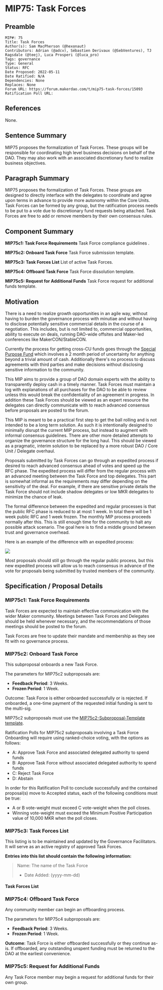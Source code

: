 # MIP75: Task Forces

## Preamble

```
MIP#: 75
Title: Task Forces
Author(s): Sam MacPherson (@hexonaut)
Contributors: Adrian (@adcv), Sébastien Derivaux (@SebVentures), TJ Ragsdale (@teej), Luca Prosperi (@luca_pro)
Tags: governance
Type: General
Status: RFC
Date Proposed: 2022-05-11
Date Ratified: N/A
Dependencies: None
Replaces: None
Forum URL: https://forum.makerdao.com/t/mip75-task-forces/15093
Ratification Poll URL:
```

## References

None.

## Sentence Summary

MIP75 proposes the formalization of Task Forces. These groups will be responsible for coordinating high level business decisions on behalf of the DAO. They may also work with an associated discretionary fund to realize business objectives.

## Paragraph Summary

MIP75 proposes the formalization of Task Forces. These groups are designed to directly interface with the delegates to coordinate and agree upon terms in advance to provide more autonomy within the Core Units. Task Forces can be formed by any group, but the ratification process needs to be put to a vote due to discretionary fund requests being attached. Task Forces are free to add or remove members by their own consensus rules.

## Component Summary

**MIP75c1: Task Force Requirements**
Task Force compliance guidelines .

**MIP75c2: Onboard Task Force**
Task Force submission template.

**MIP75c3: Task Forces List**
List of active Task Forces.

**MIP75c4: Offboard Task Force**
Task Force dissolution template.

**MIP75c5: Request for Additional Funds**
Task Force request for additional funds template.

## Motivation

There is a need to realize growth opportunities in an agile way, without having to burden the governance process with minutiae and without having to disclose potentially sensitive commercial details in the course of a negotiation. This includes, but is not limited to, commercial opportunities, ability to execute on deals, running DAO-wide offsites and Maker-led conferences like MakerCON/StableCON.

Currently the process for getting cross-CU funds goes through the [Special Purpose Fund](https://mips.makerdao.com/mips/details/MIP55) which involves a 2 month period of uncertainty for anything beyond a trivial amount of cash. Additionally there's no process to discuss agreements with third parties and make decisions without disclosing sensitive information to the community.

This MIP aims to provide a group of DAO domain experts with the ability to transparently deploy cash in a timely manner. Task Forces must maintain a log with explanations of all purchases for the DAO to be able to review unless this would break the confidentiality of an agreement in progress. In addition these Task Forces should be viewed as an expert resource the delegates can directly communicate with to reach advanced consensus before proposals are posted to the forum.

This MIP is meant to be a practical first step to get the ball rolling and is not intended to be a long term solution. As such it is intentionally designed to minimally disrupt the current MIP process, but instead to augment with informal consensus guidelines. There are other more detailed attempts to organize the governance structure for the long haul. This should be viewed as a pragmatic, interim solution to be replaced by a more robust DAO / Core Unit / Delegate overhaul.

Proposals submitted by Task Forces can go through an expedited process if desired to reach advanced consensus ahead of votes and speed up the RFC phase. The expedited process will differ from the regular process with an advanced meeting between the Task Force and top delegates. This part is somewhat informal as the requirements may differ depending on the sensitivity of the deal. For example, if there are sensitive private details the Task Force should not include shadow delegates or low MKR delegates to minimize the chance of leak.

The formal difference between the expedited and regular processes is that the public RFC phase is reduced to at most 1 week. In total there will be 1 week public RFC and 1 week frozen. The monthly MIP process proceeds normally after this. This is still enough time for the community to halt any possible attack scenario. The goal here is to find a middle ground between trust and governance overhead.

Here is an example of the difference with an expedited process:

![](https://github.com/makerdao/mips/blob/master/MIP75/expedited_process.png)

Most proposals should still go through the regular public process, but this new expedited process will allow us to reach consensus in advance of the vote for proposals being submitted by trusted members of the community.

## Specification / Proposal Details

### MIP75c1: Task Force Requirements

Task Forces are expected to maintain effective communication with the wider Maker community. Meetings between Task Forces and Delegates should be held whenever necessary, and the recommendations of those meetings should be posted to the forum.

Task Forces are free to update their mandate and membership as they see fit with no governance process.

### MIP75c2: Onboard Task Force

This subproposal onboards a new Task Force.

The parameters for MIP75c2 subproposals are:

* **Feedback Period**: 3 Weeks.
* **Frozen Period**: 1 Week.

Outcome: Task Force is either onboarded successfully or is rejected. If onboarded, a one-time payment of the requested initial funding is sent to the multi-sig.

MIP75c2 subproposals must use the [MIP75c2-Subproposal-Template template](https://github.com/makerdao/mips/blob/master/MIP75/MIP75c2-Subproposal-Template.md).

Ratification Polls for MIP75c2 subproposals involving a Task Force Onboarding will require using ranked-choice voting, with the options as follows:

* A: Approve Task Force and associated delegated authority to spend funds
* B: Approve Task Force without associated delegated authority to spend funds
* C: Reject Task Force
* D: Abstain

In order for this Ratification Poll to conclude successfully and the contained proposal(s) move to Accepted status, each of the following conditions must be true:

* A or B vote-weight must exceed C vote-weight when the poll closes.
* Winning vote-weight must exceed the Minimum Positive Participation value of 10,000 MKR when the poll closes.

### MIP75c3: Task Forces List

This listing is to be maintained and updated by the Governance Facilitators. It will serve as an active registry of approved Task Forces.

**Entries into this list should contain the following information:**

> Name: The name of the Task Force
> - Date Added: (yyyy-mm-dd)

#### Task Forces List

### MIP75c4: Offboard Task Force

Any community member can begin an offboarding process.

The parameters for MIP75c4 subproposals are:

- **Feedback Period**: 3 Weeks.
- **Frozen Period**: 1 Week.

**Outcome**: Task Force is either offboarded successfully or they continue as-is. If offboarded, any outstanding unspent funding must be returned to the DAO at the earliest convenience.

### MIP75c5: Request for Additional Funds

Any Task Force member may begin a request for additional funds for their own group.